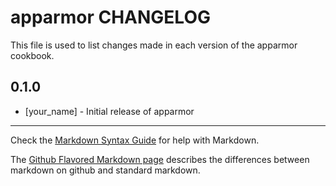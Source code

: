 apparmor CHANGELOG
==================

This file is used to list changes made in each version of the apparmor cookbook.

0.1.0
-----
- [your_name] - Initial release of apparmor

- - -
Check the [Markdown Syntax Guide](http://daringfireball.net/projects/markdown/syntax) for help with Markdown.

The [Github Flavored Markdown page](http://github.github.com/github-flavored-markdown/) describes the differences between markdown on github and standard markdown.
